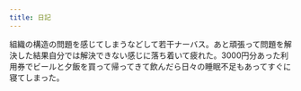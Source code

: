 ```yaml
---
title: 日記
---
```


組織の構造の問題を感じてしまうなどして若干ナーバス。あと頑張って問題を解決した結果自分では解決できない感じに落ち着いて疲れた。3000円分あった利用券でビールと夕飯を買って帰ってきて飲んだら日々の睡眠不足もあってすぐに寝てしまった。